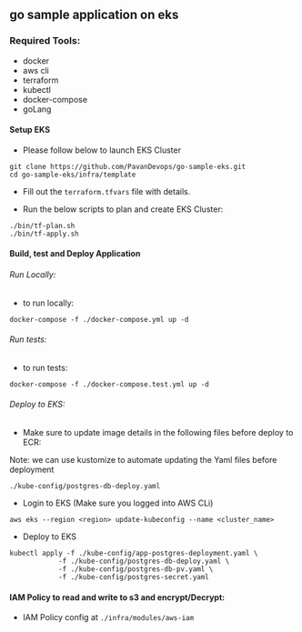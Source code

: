 ## go sample application on eks

### Required Tools:

* docker
* aws cli
* terraform  
* kubectl
* docker-compose
* goLang


#### Setup EKS

* Please follow below to launch EKS Cluster

```
git clone https://github.com/PavanDevops/go-sample-eks.git
cd go-sample-eks/infra/template
```

* Fill out the ``terraform.tfvars`` file with details.

* Run the below scripts to plan and create EKS Cluster:

```
./bin/tf-plan.sh
./bin/tf-apply.sh
```

#### Build, test and Deploy Application

###### Run Locally:
* to run locally:

```
docker-compose -f ./docker-compose.yml up -d
```

###### Run tests:
* to run tests:

```
docker-compose -f ./docker-compose.test.yml up -d
```

###### Deploy to EKS:
* Make sure to update image details in the following files before deploy to ECR:

Note: we can use kustomize to automate updating the Yaml files before deployment 

```
./kube-config/postgres-db-deploy.yaml
```


* Login to EKS (Make sure you logged into AWS CLi)
```
aws eks --region <region> update-kubeconfig --name <cluster_name>
```

* Deploy to EKS
```
kubectl apply -f ./kube-config/app-postgres-deployment.yaml \
            -f ./kube-config/postgres-db-deploy.yaml \
            -f ./kube-config/postgres-db-pv.yaml \
            -f ./kube-config/postgres-secret.yaml
```

#### IAM Policy to read and write to s3 and encrypt/Decrypt:

* IAM Policy config at ```./infra/modules/aws-iam```